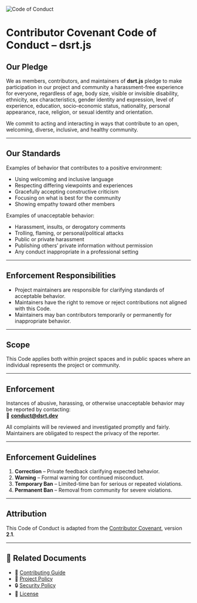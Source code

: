 ![Code of Conduct](https://img.shields.io/badge/Contributor%20Covenant-2.1-ff69b4.svg)

# Contributor Covenant Code of Conduct – dsrt.js

## Our Pledge
We as members, contributors, and maintainers of **dsrt.js** pledge to make participation in our project and community a harassment-free experience for everyone, regardless of age, body size, visible or invisible disability, ethnicity, sex characteristics, gender identity and expression, level of experience, education, socio-economic status, nationality, personal appearance, race, religion, or sexual identity and orientation.

We commit to acting and interacting in ways that contribute to an open, welcoming, diverse, inclusive, and healthy community.

---

## Our Standards
Examples of behavior that contributes to a positive environment:
- Using welcoming and inclusive language  
- Respecting differing viewpoints and experiences  
- Gracefully accepting constructive criticism  
- Focusing on what is best for the community  
- Showing empathy toward other members  

Examples of unacceptable behavior:
- Harassment, insults, or derogatory comments  
- Trolling, flaming, or personal/political attacks  
- Public or private harassment  
- Publishing others’ private information without permission  
- Any conduct inappropriate in a professional setting  

---

## Enforcement Responsibilities
- Project maintainers are responsible for clarifying standards of acceptable behavior.  
- Maintainers have the right to remove or reject contributions not aligned with this Code.  
- Maintainers may ban contributors temporarily or permanently for inappropriate behavior.  

---

## Scope
This Code applies both within project spaces and in public spaces where an individual represents the project or community.

---

## Enforcement
Instances of abusive, harassing, or otherwise unacceptable behavior may be reported by contacting:  
📧 **conduct@dsrt.dev**

All complaints will be reviewed and investigated promptly and fairly.  
Maintainers are obligated to respect the privacy of the reporter.  

---

## Enforcement Guidelines
1. **Correction** – Private feedback clarifying expected behavior.  
2. **Warning** – Formal warning for continued misconduct.  
3. **Temporary Ban** – Limited-time ban for serious or repeated violations.  
4. **Permanent Ban** – Removal from community for severe violations.  

---

## Attribution
This Code of Conduct is adapted from the [Contributor Covenant](https://www.contributor-covenant.org/), version **2.1**.

---

## 🔗 Related Documents
- 🤝 [Contributing Guide](./CONTRIBUTING.md)  
- 📘 [Project Policy](./POLICY.md)  
- 🔒 [Security Policy](./SECURITY.md)  
- 📜 [License](./LICENSE)
